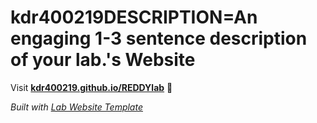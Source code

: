 
# kdr400219DESCRIPTION=An engaging 1-3 sentence description of your lab.'s Website

Visit **[kdr400219.github.io/REDDYlab](https://kdr400219.github.io/REDDYlab)** 🚀

_Built with [Lab Website Template](https://greene-lab.gitbook.io/lab-website-template-docs)_
